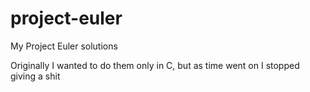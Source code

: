 # project-euler
My Project Euler solutions

Originally I wanted to do them only in C, but as time went on I stopped giving a shit
